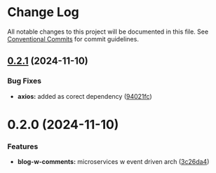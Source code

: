 # Change Log

All notable changes to this project will be documented in this file.
See [Conventional Commits](https://conventionalcommits.org) for commit guidelines.

## [0.2.1](https://github.com/paulAlexSerban/wbk--mern-playground/compare/@wbk--mern-playground/blog-w-comments-comments-api@0.2.0...@wbk--mern-playground/blog-w-comments-comments-api@0.2.1) (2024-11-10)

### Bug Fixes

-   **axios:** added as corect dependency ([94021fc](https://github.com/paulAlexSerban/wbk--mern-playground/commit/94021fc5e33f61ccffb34e8e983a0701e520ae88))

# 0.2.0 (2024-11-10)

### Features

-   **blog-w-comments:** microservices w event driven arch ([3c26da4](https://github.com/paulAlexSerban/wbk--mern-playground/commit/3c26da4797da20644207289dd168ea6b1d9e40a7))

